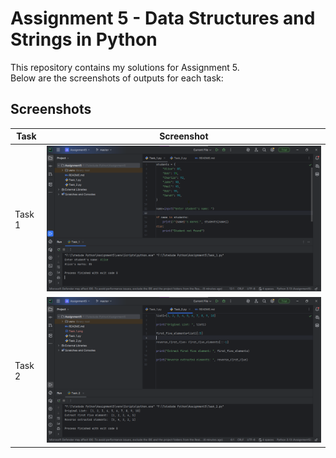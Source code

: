 # Assignment 5 - Data Structures and Strings in Python

This repository contains my solutions for Assignment 5.  
Below are the screenshots of outputs for each task:

## Screenshots

| Task    | Screenshot                   |
|---------|------------------------------|
| Task 1  | ![Task 1 Output](Task_1.png) |
| Task 2  | ![Task 2 Output](Task_2.png) |
